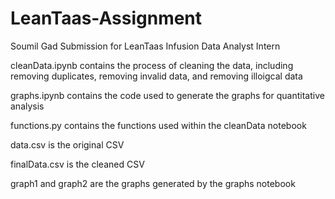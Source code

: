 # LeanTaas-Assignment
Soumil Gad Submission for LeanTaas Infusion Data Analyst Intern  
  
cleanData.ipynb contains the process of cleaning the data, including removing duplicates, removing invalid data, and removing illoigcal data  
  
graphs.ipynb contains the code used to generate the graphs for quantitative analysis  
  
functions.py contains the functions used within the cleanData notebook  
  
data.csv is the original CSV
  
finalData.csv is the cleaned CSV  
  
graph1 and graph2 are the graphs generated by the graphs notebook  
  
